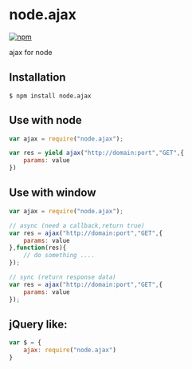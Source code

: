 # node.ajax

[![npm](https://img.shields.io/npm/v/node.ajax.svg?style=flat-square)](https://www.npmjs.com/package/node.ajax)

ajax for node

## Installation
```
$ npm install node.ajax
```

## Use with node
```js
var ajax = require("node.ajax");

var res = yield ajax("http://domain:port","GET",{
    params: value
})
````

## Use with window

```js
var ajax = require("node.ajax");

// async (need a callback,return true)
var res = ajax("http://domain:port","GET",{
    params: value
},function(res){
    // do something ....
});

// sync (return response data)
var res = ajax("http://domain:port","GET",{
    params: value
});
````

## jQuery like:
```js
var $ = {
    ajax: require("node.ajax")
}
````